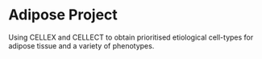 # Adipose Project

Using CELLEX and CELLECT to obtain prioritised etiological cell-types for adipose tissue and a variety of phenotypes.
